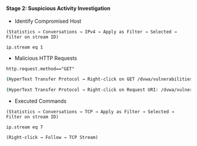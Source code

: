 #### Stage 2: Suspicious Activity Investigation

- Identify Compromised Host

`(Statistics → Conversations → IPv4 → Apply as Filter → Selected → Filter on stream ID)`

`ip.stream eq 1`

- Malicious HTTP Requests

`http.request.method=="GET"`

```sh
(HyperText Transfer Protocol → Right-click on GET /dvwa/vulnerabilities/sqli → Copy → Value)

(HyperText Transfer Protocol → Right-click on Request URI: /dvwa/vulnerabilities/exec → Copy → Value)
```

- Executed Commands

`(Statistics → Conversations → TCP → Apply as Filter → Selected → Filter on stream ID)`

`ip.stream eq 7`

`(Right-click → Follow → TCP Stream)`
 
